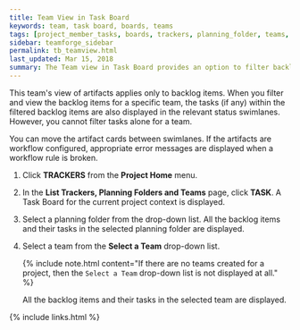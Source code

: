 ```yaml
---
title: Team View in Task Board
keywords: team, task board, boards, teams
tags: [project_member_tasks, boards, trackers, planning_folder, teams, tasks]
sidebar: teamforge_sidebar
permalink: tb_teamview.html
last_updated: Mar 15, 2018
summary: The Team view in Task Board provides an option to filter backlog items for a specific team within the selected planning folder.
---
```

This team's view of artifacts applies only to backlog items. When you filter and view the backlog items for a specific team, the tasks (if any) within the filtered backlog items are also displayed in the relevant status swimlanes. However, you cannot filter tasks alone for a team.

You can move the artifact cards between swimlanes. If the artifacts are workflow configured, appropriate error messages are displayed when a workflow rule is broken.

 1. Click **TRACKERS** from the **Project Home** menu.

 2. In the **List Trackers, Planning Folders and Teams** page, click **TASK**. A Task Board for the current project context is displayed.

 3. Select a planning folder from the drop-down list. All the backlog items and their tasks in the selected planning folder are displayed.

 4. Select a team from the **Select a Team** drop-down list.

    {% include note.html content="If there are no teams created for a project, then the `Select a Team` drop-down list is not displayed at all." %}

    All the backlog items and their tasks in the selected team are displayed.


{% include links.html %}